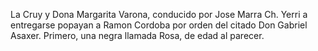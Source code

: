 La Cruy y Dona Margarita Varona, conducido por Jose Marra Ch. Yerri a entregarse popayan a Ramon Cordoba por orden del citado Don Gabriel Asaxer. Primero, una negra llamada Rosa, de edad al parecer.